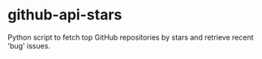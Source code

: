 # github-api-stars
Python script to fetch top GitHub repositories by stars and retrieve recent 'bug' issues.
